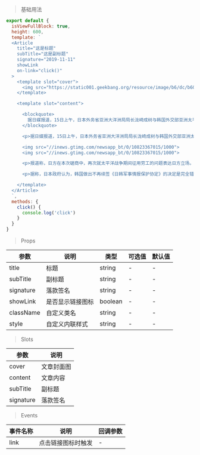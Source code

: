 > 基础用法

```js
export default {
  isViewFullBlock: true,
  height: 600,
  template: `
  <Article
    title="这是标题"
    subTitle="这是副标题"
    signature="2019-11-11"
    showLink
    on-link="click()"
  >
    <template slot="cover">
      <img src="https://static001.geekbang.org/resource/image/b6/dc/b6054ee4f5c6a70df306edb0159f12dc.jpg">
    </template>

    <template slot="content">

      <blockquote>
        据日媒报道，15日上午，日本外务省亚洲大洋洲局局长泷崎成树与韩国外交部亚洲太平洋局局长金丁汉在位于东京的日本外务省，举行了大约2个半小时的磋商。磋商结束后，日本外务省官员透露，双方进行了意见交换，但未取得大的进展。
      </blockquote>

      <p>据日媒报道，15日上午，日本外务省亚洲大洋洲局局长泷崎成树与韩国外交部亚洲太平洋局局长金丁汉在位于东京的日本外务省，举行了大约2个半小时的磋商。磋商结束后，日本外务省官员透露，双方进行了意见交换，但未取得大的进展。</p>

      <img src="//inews.gtimg.com/newsapp_bt/0/10823367015/1000">
      <img src="//inews.gtimg.com/newsapp_bt/0/10823367015/1000">

      <p>报道称，日方在本次磋商中，再次就太平洋战争期间征用劳工的问题表达日方立场。另外，鉴于若韩国执意不再续签《日韩军事情报保护协定》，该协定将于本月23日失效，双方还就安全保障方面的问题交换了意见。</p><p>据报道，金丁汉在走进日本外务省时对记者团说，“希望能够开诚布公地就双方所关注的问题展开广泛的交流”。</p>

      <p>据称，日本政府认为，韩国做出不再续签《日韩军事情报保护协定》的决定是完全错误的举措。对此，韩国政府则一直保持以下立场，即日本如果撤回加强对韩国出口管理的决定，韩方就愿意考虑续签《日韩军事情报保护协定》。</p><p>磋商结束之后，日本外务省干部对记者团说，“双方进行了有意义的意见交换，但并没有取得大的进展”。</p>

    </template>
  </Article>
  `,
  methods: {
    click() {
      console.log('click')
    }
  }
}
```

> Props

参数 | 说明 | 类型 | 可选值 | 默认值
---|---|---|---|---
title | 标题 | string | - | -
subTitle | 副标题 | string | - | -
signature | 落款签名 | string | - | -
showLink | 是否显示链接图标 | boolean | - | -
className | 自定义类名 | string | - | -
style | 自定义内联样式 | string | - | -

> Slots

参数 | 说明
---|---
cover | 文章封面图
content | 文章内容
subTitle | 副标题
signature | 落款签名

> Events

事件名称 | 说明 | 回调参数
---|---|---
link | 点击链接图标时触发 | -
